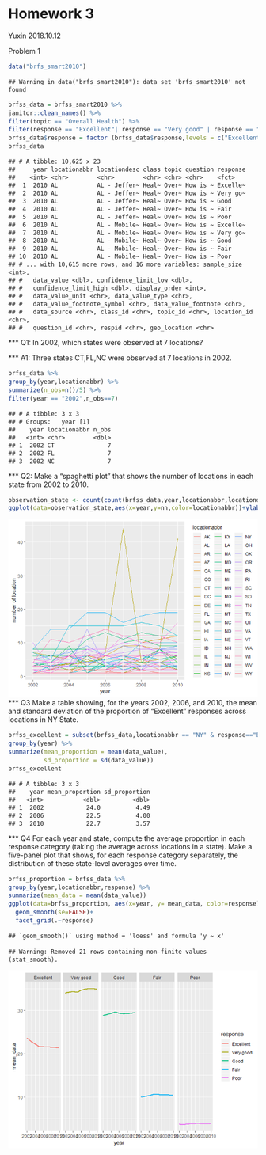 Homework 3
================
Yuxin
2018.10.12

Problem 1

``` r
data("brfs_smart2010")
```

    ## Warning in data("brfs_smart2010"): data set 'brfs_smart2010' not found

``` r
brfss_data = brfss_smart2010 %>%
janitor::clean_names() %>%
filter(topic == "Overall Health") %>%
filter(response == "Excellent"| response == "Very good" | response == "Good" | response == "Fair" | response == "Poor")
brfss_data$response = factor (brfss_data$response,levels = c("Excellent","Very good","Good","Fair","Poor"))
brfss_data
```

    ## # A tibble: 10,625 x 23
    ##     year locationabbr locationdesc class topic question response
    ##    <int> <chr>        <chr>        <chr> <chr> <chr>    <fct>   
    ##  1  2010 AL           AL - Jeffer~ Heal~ Over~ How is ~ Excelle~
    ##  2  2010 AL           AL - Jeffer~ Heal~ Over~ How is ~ Very go~
    ##  3  2010 AL           AL - Jeffer~ Heal~ Over~ How is ~ Good    
    ##  4  2010 AL           AL - Jeffer~ Heal~ Over~ How is ~ Fair    
    ##  5  2010 AL           AL - Jeffer~ Heal~ Over~ How is ~ Poor    
    ##  6  2010 AL           AL - Mobile~ Heal~ Over~ How is ~ Excelle~
    ##  7  2010 AL           AL - Mobile~ Heal~ Over~ How is ~ Very go~
    ##  8  2010 AL           AL - Mobile~ Heal~ Over~ How is ~ Good    
    ##  9  2010 AL           AL - Mobile~ Heal~ Over~ How is ~ Fair    
    ## 10  2010 AL           AL - Mobile~ Heal~ Over~ How is ~ Poor    
    ## # ... with 10,615 more rows, and 16 more variables: sample_size <int>,
    ## #   data_value <dbl>, confidence_limit_low <dbl>,
    ## #   confidence_limit_high <dbl>, display_order <int>,
    ## #   data_value_unit <chr>, data_value_type <chr>,
    ## #   data_value_footnote_symbol <chr>, data_value_footnote <chr>,
    ## #   data_source <chr>, class_id <chr>, topic_id <chr>, location_id <chr>,
    ## #   question_id <chr>, respid <chr>, geo_location <chr>

\*\*\* Q1: In 2002, which states were observed at 7 locations?

\*\*\* A1: Three states CT,FL,NC were observed at 7 locations in 2002.

``` r
brfss_data %>%
group_by(year,locationabbr) %>%
summarize(n_obs=n()/5) %>%
filter(year == "2002",n_obs==7)
```

    ## # A tibble: 3 x 3
    ## # Groups:   year [1]
    ##    year locationabbr n_obs
    ##   <int> <chr>        <dbl>
    ## 1  2002 CT               7
    ## 2  2002 FL               7
    ## 3  2002 NC               7

\*\*\* Q2: Make a “spaghetti plot” that shows the number of locations in each state from 2002 to 2010.

``` r
observation_state <- count(count(brfss_data,year,locationabbr,locationdesc),year,locationabbr)
ggplot(data=observation_state,aes(x=year,y=nn,color=locationabbr))+ylab("number of location")+geom_line(size=0.5)
```

![](p8105_hw3_yy2926_files/figure-markdown_github/Question2-1.png) \*\*\* Q3 Make a table showing, for the years 2002, 2006, and 2010, the mean and standard deviation of the proportion of “Excellent” responses across locations in NY State.

``` r
brfss_excellent = subset(brfss_data,locationabbr == "NY" & response=="Excellent"&(year==2002 | year==2006 | year==2010)) %>%
group_by(year) %>%
summarize(mean_proportion = mean(data_value),
          sd_proportion = sd(data_value))
brfss_excellent
```

    ## # A tibble: 3 x 3
    ##    year mean_proportion sd_proportion
    ##   <int>           <dbl>         <dbl>
    ## 1  2002            24.0          4.49
    ## 2  2006            22.5          4.00
    ## 3  2010            22.7          3.57

\*\*\* Q4 For each year and state, compute the average proportion in each response category (taking the average across locations in a state). Make a five-panel plot that shows, for each response category separately, the distribution of these state-level averages over time.

``` r
brfss_proportion = brfss_data %>%
group_by(year,locationabbr,response) %>%
summarize(mean_data = mean(data_value))
ggplot(data=brfss_proportion, aes(x=year, y= mean_data, color=response))+
  geom_smooth(se=FALSE)+
  facet_grid(.~response)
```

    ## `geom_smooth()` using method = 'loess' and formula 'y ~ x'

    ## Warning: Removed 21 rows containing non-finite values (stat_smooth).

![](p8105_hw3_yy2926_files/figure-markdown_github/question4-1.png)
